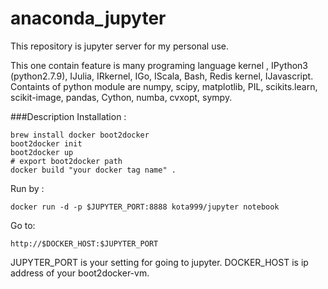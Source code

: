 # anaconda_jupyter

This repository is jupyter server for my personal use.

This one contain feature is many programing language kernel , IPython3 (python2.7.9), IJulia, IRkernel, IGo, IScala, Bash, Redis kernel, IJavascript.
Containts of python module are numpy, scipy, matplotlib, PIL, scikits.learn, scikit-image, pandas, Cython, numba, cvxopt, sympy.

###Description
Installation :

    brew install docker boot2docker
    boot2docker init
    boot2docker up
    # export boot2docker path
    docker build "your docker tag name" .

Run by :

    docker run -d -p $JUPYTER_PORT:8888 kota999/jupyter notebook

Go to:

    http://$DOCKER_HOST:$JUPYTER_PORT

JUPYTER_PORT is your setting for going to jupyter. DOCKER_HOST is ip address of your boot2docker-vm.
